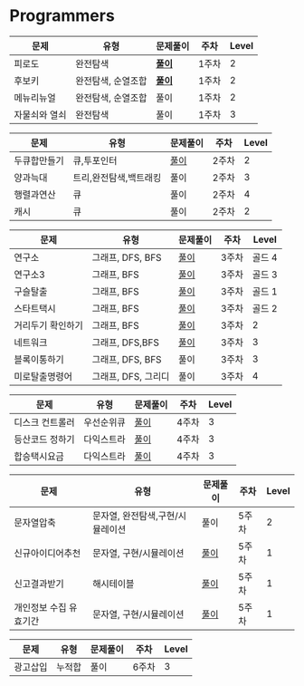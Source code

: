 # Programmers



| **문제**      | **유형**           | **문제풀이**                                                 | **주차** | Level |
| ------------- | ------------------ | ------------------------------------------------------------ | -------- | ----- |
| 피로도        | 완전탐색           | **[풀이](https://github.com/WooseokJ/Programmers/blob/main/%ED%94%84%EB%A1%9C%EA%B7%B8%EB%9E%98%EB%A8%B8%EC%8A%A4/2/87946.%E2%80%85%ED%94%BC%EB%A1%9C%EB%8F%84/%ED%94%BC%EB%A1%9C%EB%8F%84.java)** | 1주차    | 2     |
| 후보키        | 완전탐색, 순열조합 | **[풀이](https://github.com/WooseokJ/Programmers/blob/main/%ED%94%84%EB%A1%9C%EA%B7%B8%EB%9E%98%EB%A8%B8%EC%8A%A4/2/42890.%E2%80%85%ED%9B%84%EB%B3%B4%ED%82%A4/%ED%9B%84%EB%B3%B4%ED%82%A4.java)** | 1주차    | 2     |
| 메뉴리뉴얼    | 완전탐색, 순열조합 | 풀이                                                         | 1주차    | 2     |
| 자물쇠와 열쇠 | 완전탐색           | 풀이                                                         | 1주차    | 3     |



| **문제**     | **유형**               | **문제풀이**                                                 | **주차** | Level |
| ------------ | ---------------------- | ------------------------------------------------------------ | -------- | ----- |
| 두큐합만들기 | 큐,투포인터            | [풀이](https://github.com/WooseokJ/Programmers/blob/main/%ED%94%84%EB%A1%9C%EA%B7%B8%EB%9E%98%EB%A8%B8%EC%8A%A4/2/118667.%E2%80%85%EB%91%90%E2%80%85%ED%81%90%E2%80%85%ED%95%A9%E2%80%85%EA%B0%99%EA%B2%8C%E2%80%85%EB%A7%8C%EB%93%A4%EA%B8%B0/%EB%91%90%E2%80%85%ED%81%90%E2%80%85%ED%95%A9%E2%80%85%EA%B0%99%EA%B2%8C%E2%80%85%EB%A7%8C%EB%93%A4%EA%B8%B0.java) | 2주차    | 2     |
| 양과늑대     | 트리,완전탐색,백트래킹 | 풀이                                                         | 2주차    | 3     |
| 행렬과연산   | 큐                     | 풀이                                                         | 2주차    | 4     |
| 캐시         | 큐                     | 풀이                                                         | 2주차    | 2     |



| **문제**          | **유형**            | **문제풀이**                                                 | **주차** | Level  |
| ----------------- | ------------------- | ------------------------------------------------------------ | -------- | ------ |
| 연구소            | 그래프, DFS, BFS    | [풀이](https://github.com/WooseokJ/Programmers/blob/main/%EB%B0%B1%EC%A4%80/Gold/14502.%E2%80%85%EC%97%B0%EA%B5%AC%EC%86%8C/%EC%97%B0%EA%B5%AC%EC%86%8C.java) | 3주차    | 골드 4 |
| 연구소3           | 그래프, BFS         | [풀이](https://github.com/WooseokJ/Programmers/blob/main/%EB%B0%B1%EC%A4%80/Gold/17142.%E2%80%85%EC%97%B0%EA%B5%AC%EC%86%8C%E2%80%853/%EC%97%B0%EA%B5%AC%EC%86%8C%E2%80%853.java) | 3주차    | 골드 3 |
| 구슬탈출          | 그래프, BFS         | [풀이](https://github.com/WooseokJ/Programmers/blob/main/%EB%B0%B1%EC%A4%80/Gold/13459.%E2%80%85%EA%B5%AC%EC%8A%AC%E2%80%85%ED%83%88%EC%B6%9C/%EA%B5%AC%EC%8A%AC%E2%80%85%ED%83%88%EC%B6%9C.java) | 3주차    | 골드 1 |
| 스타트택시        | 그래프, BFS         | [풀이](https://github.com/WooseokJ/Programmers/blob/main/%EB%B0%B1%EC%A4%80/Gold/19238.%E2%80%85%EC%8A%A4%ED%83%80%ED%8A%B8%E2%80%85%ED%83%9D%EC%8B%9C/%EC%8A%A4%ED%83%80%ED%8A%B8%E2%80%85%ED%83%9D%EC%8B%9C.java) | 3주차    | 골드 2 |
| 거리두기 확인하기 | 그래프, BFS         | [풀이](https://github.com/WooseokJ/Programmers/blob/main/%ED%94%84%EB%A1%9C%EA%B7%B8%EB%9E%98%EB%A8%B8%EC%8A%A4/2/81302.%E2%80%85%EA%B1%B0%EB%A6%AC%EB%91%90%EA%B8%B0%E2%80%85%ED%99%95%EC%9D%B8%ED%95%98%EA%B8%B0/%EA%B1%B0%EB%A6%AC%EB%91%90%EA%B8%B0%E2%80%85%ED%99%95%EC%9D%B8%ED%95%98%EA%B8%B0.java) | 3주차    | 2      |
| 네트워크          | 그래프, DFS,BFS     | [풀이](https://github.com/WooseokJ/Programmers/blob/main/%ED%94%84%EB%A1%9C%EA%B7%B8%EB%9E%98%EB%A8%B8%EC%8A%A4/3/43162.%E2%80%85%EB%84%A4%ED%8A%B8%EC%9B%8C%ED%81%AC/%EB%84%A4%ED%8A%B8%EC%9B%8C%ED%81%AC.java) | 3주차    | 3      |
| 블록이통하기      | 그래프, DFS, BFS    | 풀이                                                         | 3주차    | 3      |
| 미로탈출명령어    | 그래프, DFS, 그리디 | 풀이                                                         | 3주차    | 4      |



| **문제**        | **유형**   | **문제풀이**                                                 | **주차** | Level |
| --------------- | ---------- | ------------------------------------------------------------ | -------- | ----- |
| 디스크 컨트롤러 | 우선순위큐 | [풀이](https://github.com/WooseokJ/Programmers/tree/main/%ED%94%84%EB%A1%9C%EA%B7%B8%EB%9E%98%EB%A8%B8%EC%8A%A4/3/42627.%E2%80%85%EB%94%94%EC%8A%A4%ED%81%AC%E2%80%85%EC%BB%A8%ED%8A%B8%EB%A1%A4%EB%9F%AC) | 4주차    | 3     |
| 등산코드 정하기 | 다익스트라 | [풀이](https://github.com/WooseokJ/Programmers/blob/main/%ED%94%84%EB%A1%9C%EA%B7%B8%EB%9E%98%EB%A8%B8%EC%8A%A4/3/118669.%E2%80%85%EB%93%B1%EC%82%B0%EC%BD%94%EC%8A%A4%E2%80%85%EC%A0%95%ED%95%98%EA%B8%B0/%EB%93%B1%EC%82%B0%EC%BD%94%EC%8A%A4%E2%80%85%EC%A0%95%ED%95%98%EA%B8%B0.java) | 4주차    | 3     |
| 합승택시요금    | 다익스트라 | [풀이](https://github.com/WooseokJ/Programmers/blob/main/%ED%94%84%EB%A1%9C%EA%B7%B8%EB%9E%98%EB%A8%B8%EC%8A%A4/3/72413.%E2%80%85%ED%95%A9%EC%8A%B9%E2%80%85%ED%83%9D%EC%8B%9C%E2%80%85%EC%9A%94%EA%B8%88/%ED%95%A9%EC%8A%B9%E2%80%85%ED%83%9D%EC%8B%9C%E2%80%85%EC%9A%94%EA%B8%88.java) | 4주차    | 3     |





| **문제**               | **유형**                         | **문제풀이**                                                 | **주차** | Level |
| ---------------------- | -------------------------------- | ------------------------------------------------------------ | -------- | ----- |
| 문자열압축             | 문자열, 완전탐색,구현/시뮬레이션 | 풀이                                                         | 5주차    | 2     |
| 신규아이디어추천       | 문자열, 구현/시뮬레이션          | [풀이](https://github.com/WooseokJ/Programmers/blob/main/%ED%94%84%EB%A1%9C%EA%B7%B8%EB%9E%98%EB%A8%B8%EC%8A%A4/1/72410.%E2%80%85%EC%8B%A0%EA%B7%9C%E2%80%85%EC%95%84%EC%9D%B4%EB%94%94%E2%80%85%EC%B6%94%EC%B2%9C/%EC%8B%A0%EA%B7%9C%E2%80%85%EC%95%84%EC%9D%B4%EB%94%94%E2%80%85%EC%B6%94%EC%B2%9C.java) | 5주차    | 1     |
| 신고결과받기           | 해시테이블                       | [풀이](https://github.com/WooseokJ/Programmers/blob/main/%ED%94%84%EB%A1%9C%EA%B7%B8%EB%9E%98%EB%A8%B8%EC%8A%A4/1/92334.%E2%80%85%EC%8B%A0%EA%B3%A0%E2%80%85%EA%B2%B0%EA%B3%BC%E2%80%85%EB%B0%9B%EA%B8%B0/%EC%8B%A0%EA%B3%A0%E2%80%85%EA%B2%B0%EA%B3%BC%E2%80%85%EB%B0%9B%EA%B8%B0.java) | 5주차    | 1     |
| 개인정보 수집 유효기간 | 문자열, 구현/시뮬레이션          | [풀이](https://github.com/WooseokJ/Programmers/blob/main/%ED%94%84%EB%A1%9C%EA%B7%B8%EB%9E%98%EB%A8%B8%EC%8A%A4/1/150370.%E2%80%85%EA%B0%9C%EC%9D%B8%EC%A0%95%EB%B3%B4%E2%80%85%EC%88%98%EC%A7%91%E2%80%85%EC%9C%A0%ED%9A%A8%EA%B8%B0%EA%B0%84/%EA%B0%9C%EC%9D%B8%EC%A0%95%EB%B3%B4%E2%80%85%EC%88%98%EC%A7%91%E2%80%85%EC%9C%A0%ED%9A%A8%EA%B8%B0%EA%B0%84.java) | 5주차    | 1     |





| **문제** | **유형** | **문제풀이** | **주차** | Level |
| -------- | -------- | ------------ | -------- | ----- |
| 광고삽입 | 누적합   | 풀이         | 6주차    | 3     |










